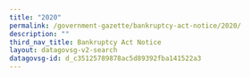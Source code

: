 ```yaml
---
title: "2020"
permalink: /government-gazette/bankruptcy-act-notice/2020/
description: ""
third_nav_title: Bankruptcy Act Notice
layout: datagovsg-v2-search
datagovsg-id: d_c35125789878ac5d89392fba141522a3
---
```

